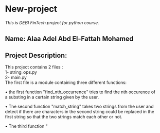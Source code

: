 # New-project
###### This is DEBI FinTech project for python course.

## Name: Alaa Adel Abd El-Fattah Mohamed

## Project Description:
This project contains 2 files : <br> 1- string_ops.py  <br>  2- main.py <br>
The first file is a module containing three different functions: <p> &#8226; the first function "find_nth_occurrence" tries to find the nth occurence of a substing in a certain string given by the user.</p>
<p>  &#8226; The second function "match_string" takes two strings from the user and detect if there are characters in the second string could be replaced in the first string so that the two strings match each other or not.</p>
<p> &#8226; The third function "
